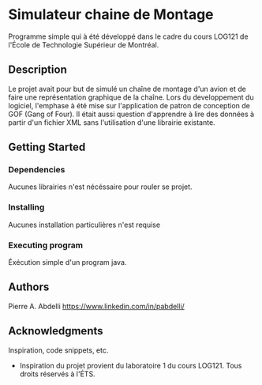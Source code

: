 # Simulateur chaine de Montage

Programme simple qui à été développé dans le cadre du cours LOG121 de l'École de Technologie Supérieur de Montréal.

## Description

Le projet avait pour but de simulé un chaîne de montage d'un avion et de faire une représentation graphique de la chaîne. 
Lors du developpement du logiciel, l'emphase à été mise sur l'application de patron de conception de GOF (Gang of Four).
Il était aussi question d'apprendre à lire des données à partir d'un fichier XML sans l'utilisation d'une librairie existante.

## Getting Started

### Dependencies

Aucunes librairies n'est nécéssaire pour rouler se projet.

### Installing

Aucunes installation particulières n'est requise

### Executing program

Éxécution simple d'un program java.

## Authors

Pierre A. Abdelli
https://www.linkedin.com/in/pabdelli/

## Acknowledgments

Inspiration, code snippets, etc.
* Inspiration du projet provient du laboratoire 1 du cours LOG121. Tous droits réservés à l'ÉTS.
